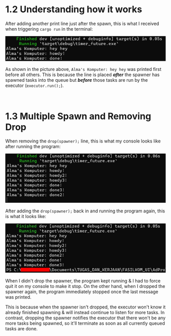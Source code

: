 # 1.2 Understanding how it works
After adding another print line just after the spawn, this is what I received when triggering `cargo run` in the terminal:

![Img1](img\10-1.jpg)

As shown in the picture above, `Alma's Komputer: hey hey` was printed first before all others. This is because the line is placed **_after_** the spawner has spawned tasks into the queue but **_before_** those tasks are run by the executor (`executor.run();`).

<br>

# 1.3 Multiple Spawn and Removing Drop
When removing the `drop(spawner);` line, this is what my console looks like after running the program:

![Img2](img\10-2.jpg)

After adding the `drop(spawner);` back in and running the program again, this is what it looks like:

![Img3](img\10-3.jpg)

When I didn't drop the spawner, the program kept running & I had to force quit it on my console to make it stop. On the other hand, when I dropped the spawner again, the program immediately stopped once the last message was printed.

This is because when the spawner isn't dropped, the executor won't know it already finished spawning & will instead continue to listen for more tasks. In contrast, dropping the spawner notifies the executor that there won't be any more tasks being spawned, so it'll terminate as soon as all currently queued tasks are done.